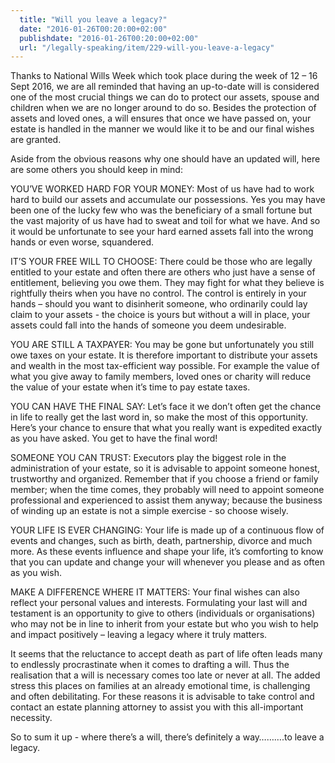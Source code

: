 ```yaml
---
  title: "Will you leave a legacy?"
  date: "2016-01-26T00:20:00+02:00"
  publishdate: "2016-01-26T00:20:00+02:00"
  url: "/legally-speaking/item/229-will-you-leave-a-legacy"
---
```


Thanks to National Wills Week which took place during the week of 12 – 16 Sept 2016, we are all reminded that having an up-to-date will is considered one of the most crucial things we can do to protect our assets, spouse and children when we are no longer around to do so. Besides the protection of assets and loved ones, a will ensures that once we have passed on, your estate is handled in the manner we would like it to be and our final wishes are granted. 
<!--more-->
Aside from the obvious reasons why one should have an updated will, here are some others you should keep in mind:

YOU’VE WORKED HARD FOR YOUR MONEY: Most of us have had to work hard to build our assets and accumulate our possessions. Yes you may have been one of the lucky few who was the beneficiary of a small fortune but the vast majority of us have had to sweat and toil for what we have. And so it would be unfortunate to see your hard earned assets fall into the wrong hands or even worse, squandered.

IT’S YOUR FREE WILL TO CHOOSE: There could be those who are legally entitled to your estate and often there are others who just have a sense of entitlement, believing you owe them. They may fight for what they believe is rightfully theirs when you have no control. The control is entirely in your hands – should you want to disinherit someone, who ordinarily could lay claim to your assets - the choice is yours but without a will in place, your assets could fall into the hands of someone you deem undesirable.

YOU ARE STILL A TAXPAYER: You may be gone but unfortunately you still owe taxes on your estate. It is therefore important to distribute your assets and wealth in the most tax-efficient way possible. For example the value of what you give away to family members, loved ones or charity will reduce the value of your estate when it’s time to pay estate taxes.

YOU CAN HAVE THE FINAL SAY: Let’s face it we don’t often get the chance in life to really get the last word in, so make the most of this opportunity. Here’s your chance to ensure that what you really want is expedited exactly as you have asked. You get to have the final word!

SOMEONE YOU CAN TRUST: Executors play the biggest role in the administration of your estate, so it is advisable to appoint someone honest, trustworthy and organized. Remember that if you choose a friend or family member; when the time comes, they probably will need to appoint someone professional and experienced to assist them anyway; because the business of winding up an estate is not a simple exercise - so choose wisely.

YOUR LIFE IS EVER CHANGING: Your life is made up of a continuous flow of events and changes, such as birth, death, partnership, divorce and much more. As these events influence and shape your life, it’s comforting to know that you can update and change your will whenever you please and as often as you wish.

MAKE A DIFFERENCE WHERE IT MATTERS: Your final wishes can also reflect your personal values and interests. Formulating your last will and testament is an opportunity to give to others (individuals or organisations) who may not be in line to inherit from your estate but who you wish to help and impact positively – leaving a legacy where it truly matters.

It seems that the reluctance to accept death as part of life often leads many to endlessly procrastinate when it comes to drafting a will. Thus the realisation that a will is necessary comes too late or never at all. The added stress this places on families at an already emotional time, is challenging and often debilitating. For these reasons it is advisable to take control and contact an estate planning attorney to assist you with this all-important necessity.

So to sum it up - where there’s a will, there’s definitely a way……….to leave a legacy.